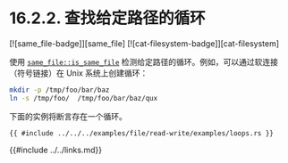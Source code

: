 # 16.2.2. 查找给定路径的循环

[![same_file-badge]][same_file] [![cat-filesystem-badge]][cat-filesystem]

使用 [`same_file::is_same_file`] 检测给定路径的循环。例如，可以通过软连接（符号链接）在 Unix 系统上创建循环：

```bash
mkdir -p /tmp/foo/bar/baz
ln -s /tmp/foo/  /tmp/foo/bar/baz/qux
```

下面的实例将断言存在一个循环。

```rust,edition2018,no_run
{{ #include ../../../examples/file/read-write/examples/loops.rs }}
```

[`same_file::is_same_file`]: https://docs.rs/same-file/*/same_file/fn.is_same_file.html

{{#include ../../links.md}}
